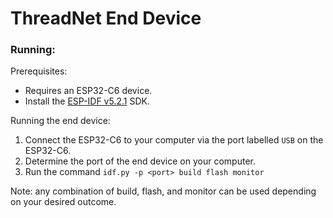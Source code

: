 # ThreadNet End Device

### Running:

Prerequisites:
- Requires an ESP32-C6 device.
- Install the [ESP-IDF v5.2.1](https://docs.espressif.com/projects/esp-idf/en/v5.2.1/esp32/versions.html) SDK.

Running the end device:

1) Connect the ESP32-C6 to your computer via the port labelled `USB` on the ESP32-C6.
2) Determine the port of the end device on your computer.
3) Run the command `idf.py -p <port> build flash monitor` 

Note: any combination of build, flash, and monitor can be used depending on your desired outcome.
